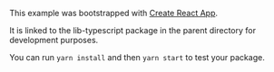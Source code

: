 This example was bootstrapped with [Create React App](https://github.com/facebook/create-react-app).

It is linked to the lib-typescript package in the parent directory for development purposes.

You can run `yarn install` and then `yarn start` to test your package.
